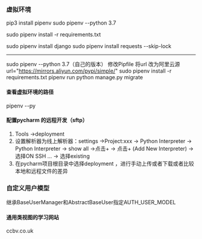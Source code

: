 ### 虚拟环境
pip3 install pipenv
sudo pipenv --python 3.7

sudo pipenv install -r requirements.txt

sudo pipenv install django
sudo pipenv install requests --skip-lock

---

sudo pipenv --python 3.7（自己的版本）
修改Pipfile 将url 改为阿里云源
	url="https://mirrors.aliyun.com/pypi/simple/"
sudo pipenv install -r requirements.txt
pipenv run python manage.py migrate
#### 查看虚拟环境的路径
pipenv --py
#### 配置pycharm 的远程开发（sftp）
1. Tools ->deployment
2. 设置解析器为线上解析器：settings ->Project:xxx -> Python Interpreter -> Python Interpreter -> show all ->点击+ -> 点击+ (Add New Interpreter) ->选择ON SSH ... ->  选择existing
3. 在pycharm项目根目录中选择deployment ，进行手动上传或者下载或者比较本地和远程文件的差异
### 自定义用户模型
继承BaseUserManager和AbstractBaseUser指定AUTH_USER_MODEL
#### 通用类视图的学习网站
ccbv.co.uk















